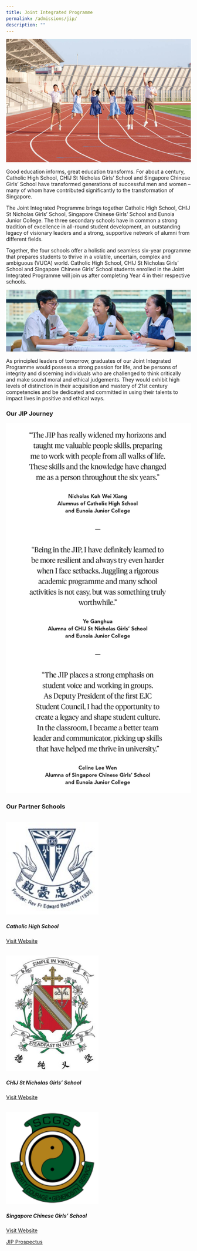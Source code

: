 ```yaml
---
title: Joint Integrated Programme
permalink: /admissions/jip/
description: ""
---
```

![JIP](/images/jip%20family.jpg)

Good education informs, great education transforms. For about a century, Catholic High School, CHIJ St Nicholas Girls’ School and Singapore Chinese Girls’ School have transformed generations of successful men and women – many of whom have contributed significantly to the transformation of Singapore.

The Joint Integrated Programme brings together Catholic High School, CHIJ St Nicholas Girls’ School, Singapore Chinese Girls’ School and Eunoia Junior College. The three secondary schools have in common a strong tradition of excellence in all-round student development, an outstanding legacy of visionary leaders and a strong, supportive network of alumni from different fields.

Together, the four schools offer a holistic and seamless six-year programme that prepares students to thrive in a volatile, uncertain, complex and ambiguous (VUCA) world. Catholic High School, CHIJ St Nicholas Girls’ School and Singapore Chinese Girls’ School students enrolled in the Joint Integrated Programme will join us after completing Year 4 in their respective schools.

![](/images/JIP%202.jpg)

As principled leaders of tomorrow, graduates of our Joint Integrated Programme would possess a strong passion for life, and be persons of integrity and discerning individuals who are challenged to think critically and make sound moral and ethical judgements. They would exhibit high levels of distinction in their acquisition and mastery of 21st century competencies and be dedicated and committed in using their talents to impact lives in positive and ethical ways.


### Our JIP Journey

![](/images/jip_journey_1.png)

### Our Partner Schools

<br>

<img src="/images/CHS2S.jpg" style="width:50%">

##### Catholic High School
[Visit Website](http://catholichigh.moe.edu.sg/)

<br>

<img src="/images/SNGS2R.jpg" style="width:50%">

##### CHIJ St Nicholas Girls’ School
[Visit Website](http://chijstnicholasgirls.moe.edu.sg/)

<br>

<img src="/images/SCGS2S.png" style="width:50%">

##### Singapore Chinese Girls’ School
[Visit Website](https://scgs.moe.edu.sg/)


[JIP Prospectus](https://issuu.com/eunoiajc/docs/jip_prospectus_2020)
